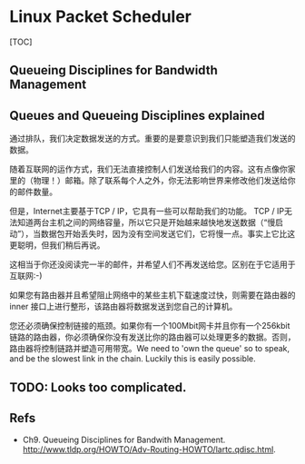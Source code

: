 # Linux Packet Scheduler

[TOC]

## Queueing Disciplines for Bandwidth Management

## Queues and Queueing Disciplines explained

通过排队，我们决定数据发送的方式。重要的是要意识到我们只能塑造我们发送的数据。

随着互联网的运作方式，我们无法直接控制人们发送给我们的内容。这有点像你家里的（物理！）邮箱。除了联系每个人之外，你无法影响世界来修改他们发送给你的邮件数量。

但是，Internet主要基于TCP / IP，它具有一些可以帮助我们的功能。 TCP / IP无法知道两台主机之间的网络容量，所以它只是开始越来越快地发送数据（“慢启动”），当数据包开始丢失时，因为没有空间发送它们，它将慢一点。事实上它比这更聪明，但我们稍后再说。

这相当于你还没阅读完一半的邮件，并希望人们不再发送给您。区别在于它适用于互联网:-)

如果您有路由器并且希望阻止网络中的某些主机下载速度过快，则需要在路由器的 inner  接口上进行整形，该路由器将数据发送到您自己的计算机。

您还必须确保控制链接的瓶颈。如果你有一个100Mbit网卡并且你有一个256kbit链路的路由器，你必须确保你没有发送比你的路由器可以处理更多的数据。否则，路由器将控制链路并塑造可用带宽。We need to 'own the queue' so to speak, and be the slowest link in the chain. Luckily this is easily possible.

## TODO: Looks too complicated.

## Refs

- Ch9. Queueing Disciplines for Bandwith Management. http://www.tldp.org/HOWTO/Adv-Routing-HOWTO/lartc.qdisc.html. 